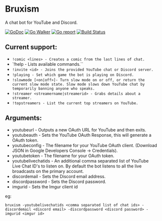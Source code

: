 # Bruxism
A chat bot for YouTube and Discord.

[![GoDoc](https://godoc.org/github.com/iopred/bruxism?status.svg)](https://godoc.org/github.com/iopred/bruxism)
[![Go Walker](http://gowalker.org/api/v1/badge)](https://gowalker.org/github.com/iopred/bruxism)
[![Go report](http://goreportcard.com/badge/iopred/bruxism)](http://goreportcard.com/report/iopred/bruxism)
[![Build Status](https://travis-ci.org/iopred/bruxism.svg?branch=master)](https://travis-ci.org/iopred/bruxism)

## Current support:

* `!comic <lines> - Creates a comic from the last lines of chat.`
* `!help - Lists available commands.``
* `!invite <id> - Joins the provided YouTube chat or Discord server.`
* `!playing - Set which game the bot is playing on Discord.`
* `!slowmode [<on|off>]- Turn slow mode on or off, or return the current slow mode state. Slow mode slows down YouTube chat by temporarily banning anyone who speaks.`
* `!streamer <streamername|streamerid> - Grabs details about a streamer.`
* `!topstreamers - List the current top streamers on YouTube.`

## Arguments:

* youtubeurl - Outputs a new OAuth URL for YouTube and then exits.
* youtubeauth - Sets the YouTube OAuth Response, this will generate a OAuth token.
* youtubeconfig - The filename for your YouTube OAuth client. (Download JSON in Google Developers Console -> Credentials).
* youtubetoken - The filename for your OAuth token.
* youtubelivechatids - An additional comma separated list of YouTube Live Chat ID's to listen on. By default the bot listens to all the live broadcasts on the primary account.
* discordemail - Sets the Discord email address.
* discordpassword - Sets the Discord password.
* imgurid - Sets the Imgur client id

eg:

```
bruxism -youtubelivechatids <comma separated list of chat ids> -discordemail <discord email> -discordpassword <discord password> -imgurid <imgur id>
```

